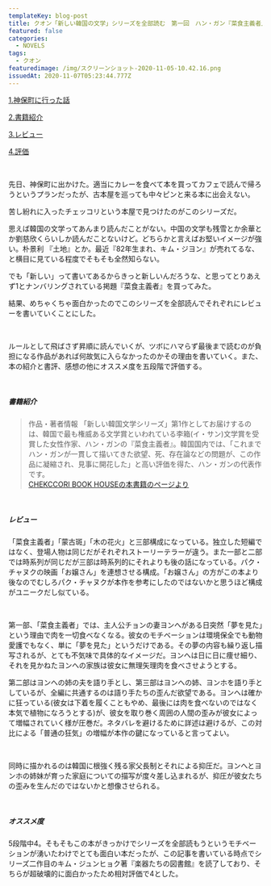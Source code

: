 ```yaml
---
templateKey: blog-post
title: クオン「新しい韓国の文学」シリーズを全部読む　第一回　ハン・ガン『菜食主義者』
featured: false
categories:
  - NOVELS
tags:
  - クオン
featuredimage: /img/スクリーンショット-2020-11-05-10.42.16.png
issuedAt: 2020-11-07T05:23:44.777Z
---
```

[1.神保町に行った話](#1)

[2.書籍紹介](#2)

[3.レビュー](#3)

[4.評価](#4)

<br>

<a id="1"></a>
先日、神保町に出かけた。適当にカレーを食べて本を買ってカフェで読んで帰ろうというプランだったが、古本屋を巡っても中々ピンと来る本に出会えない。

苦し紛れに入ったチェッコリという本屋で見つけたのがこのシリーズだ。

思えば韓国の文学ってあんまり読んだことがない。中国の文学も残雪とか余華とか劉慈欣くらいしか読んだことないけど。どちらかと言えばお堅いイメージが強い。朴景利
『土地』とか。最近『82年生まれ、キム・ジヨン』が売れてるな、と横目に見ている程度でそもそも全然知らない。

でも「新しい」って書いてあるからきっと新しいんだろうな、と思ってとりあえず1とナンバリングされている掲題『菜食主義者』を買ってみた。

結果、めちゃくちゃ面白かったのでこのシリーズを全部読んでそれぞれにレビューを書いていくことにした。

<br>

ルールとして飛ばさず昇順に読んでいくが、ツボにハマらず最後まで読むのが負担になる作品があれば何故気に入らなかったのかその理由を書いていく。また、本の紹介と書評、感想の他にオススメ度を五段階で評価する。

<br>

<a id="2"></a>
##### 書籍紹介
>作品・著者情報
「新しい韓国文学シリーズ」第1作としてお届けするのは、韓国で最も権威ある文学賞といわれている李箱(イ・サン)文学賞を受賞した女性作家、ハン・ガンの『菜食主義者』。韓国国内では、「これまでハン・ガンが一貫して描いてきた欲望、死、存在論などの問題が、この作品に凝縮され、見事に開花した」と高い評価を得た、ハン・ガンの代表作です。<br>
[CHEKCCORI BOOK HOUSEの本書籍のページより](http://shop.chekccori.tokyo/products/detail/58)
<br>

<a id="3"></a>
##### レビュー
「菜食主義者」「蒙古斑」「木の花火」と三部構成になっている。独立した短編ではなく、登場人物は同じだがそれぞれストーリーテラーが違う。また一部と二部では時系列が同じだが三部は時系列的にそれよりも後の話になっている。パク・チャヌクの映画「お嬢さん」を連想させる構成。「お嬢さん」の方がこの本より後なのでむしろパク・チャヌクが本作を参考にしたのではないかと思うほど構成がユニークだし似ている。

<br>

第一部、「菜食主義者」では、主人公チョンの妻ヨンへがある日突然「夢を見た」という理由で肉を一切食べなくなる。彼女のモチベーションは環境保全でも動物愛護でもなく、単に「夢を見た」というだけである。その夢の内容も繰り返し描写されるが、とても不気味で具体的なイメージだ。ヨンへは日に日に痩せ細り、それを見かねたヨンへの家族は彼女に無理矢理肉を食べさせようとする。

第二部はヨンへの姉の夫を語り手とし、第三部はヨンへの姉、ヨンホを語り手としているが、全編に共通するのは語り手たちの歪んだ欲望である。ヨンへは確かに狂っている(彼女は下着を履くこともやめ、最後には肉を食べないのではなく本気で植物になろうとする)が、彼女を取り巻く周囲の人間の歪みが彼女によって増幅されていく様が圧巻だ。ネタバレを避けるために詳述は避けるが、この対比による「普通の狂気」の増幅が本作の鍵になっていると言ってよい。

<br>

同時に描かれるのは韓国に根強く残る家父長制とそれによる抑圧だ。ヨンへとヨンホの姉妹が育った家庭についての描写が度々差し込まれるが、抑圧が彼女たちの歪みを生んだのではないかと想像させられる。

<br>
<a id="4"></a>

##### オススメ度
5段階中4。そもそもこの本がきっかけでシリーズを全部読もうというモチベーションが湧いたわけでとても面白い本だったが、この記事を書いている時点でシリーズ二作目のキム・ジュンヒョク著『楽器たちの図書館』を読了しており、そちらが超破壊的に面白かったため相対評価で4とした。